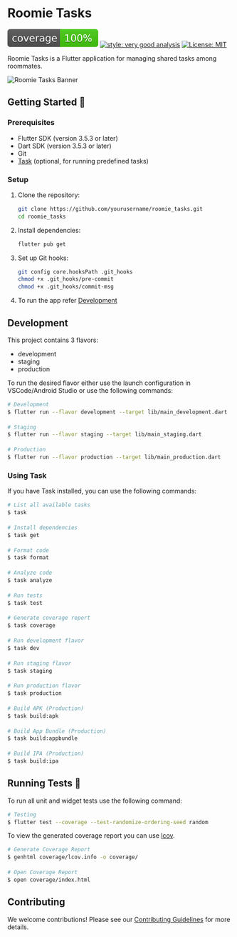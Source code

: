 # Roomie Tasks

![coverage][coverage_badge]
[![style: very good analysis][very_good_analysis_badge]][very_good_analysis_link]
[![License: MIT][license_badge]][license_link]

Roomie Tasks is a Flutter application for managing shared tasks among roommates.

![Roomie Tasks Banner](./roomie-task-banner.png)

## Getting Started 🚀

### Prerequisites

- Flutter SDK (version 3.5.3 or later)
- Dart SDK (version 3.5.3 or later)
- Git
- [Task](https://taskfile.dev/) (optional, for running predefined tasks)

### Setup

1. Clone the repository:

   ```bash
   git clone https://github.com/yourusername/roomie_tasks.git
   cd roomie_tasks
   ```

2. Install dependencies:

   ```bash
   flutter pub get
   ```

3. Set up Git hooks:

   ```bash
   git config core.hooksPath .git_hooks
   chmod +x .git_hooks/pre-commit
   chmod +x .git_hooks/commit-msg
   ```

4. To run the app refer [Development](#development)

## Development

This project contains 3 flavors:

- development
- staging
- production

To run the desired flavor either use the launch configuration in VSCode/Android Studio or use the following commands:

```sh
# Development
$ flutter run --flavor development --target lib/main_development.dart

# Staging
$ flutter run --flavor staging --target lib/main_staging.dart

# Production
$ flutter run --flavor production --target lib/main_production.dart
```

### Using Task

If you have Task installed, you can use the following commands:

```sh
# List all available tasks
$ task

# Install dependencies
$ task get

# Format code
$ task format

# Analyze code
$ task analyze

# Run tests
$ task test

# Generate coverage report
$ task coverage

# Run development flavor
$ task dev

# Run staging flavor
$ task staging

# Run production flavor
$ task production

# Build APK (Production)
$ task build:apk

# Build App Bundle (Production)
$ task build:appbundle

# Build IPA (Production)
$ task build:ipa
```

## Running Tests 🧪

To run all unit and widget tests use the following command:

```bash
# Testing
$ flutter test --coverage --test-randomize-ordering-seed random
```

To view the generated coverage report you can use [lcov](https://github.com/linux-test-project/lcov).

```sh
# Generate Coverage Report
$ genhtml coverage/lcov.info -o coverage/

# Open Coverage Report
$ open coverage/index.html
```

## Contributing

We welcome contributions! Please see our [Contributing Guidelines](CONTRIBUTING.md) for more details.

[coverage_badge]: coverage_badge.svg
[license_badge]: https://img.shields.io/badge/license-MIT-blue.svg
[license_link]: https://opensource.org/licenses/MIT
[very_good_analysis_badge]: https://img.shields.io/badge/style-very_good_analysis-B22C89.svg
[very_good_analysis_link]: https://pub.dev/packages/very_good_analysis
